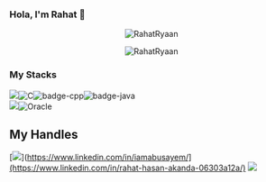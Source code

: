 ### Hola, I'm Rahat 👋

<p align="center"> <img src="https://github-readme-stats.vercel.app/api?username=RahatRyaan&show_icons=true&count_private=true&theme=dark" alt="RahatRyaan" />  
  
<p align="center"> <img src="https://github-readme-stats.vercel.app/api/top-langs/?username=RahatRyaan&layout=compact&theme=dark" alt="RahatRyaan" /> 
  
 ### My Stacks
<img src="https://img.shields.io/badge/Languages-151515?style=for-the-badge&logo=plex&logoColor=FFFFFF">![C](https://img.shields.io/badge/c-151515?style=for-the-badge&logo=c&logoColor=79740e&labelColor=151515)![badge-cpp](https://img.shields.io/badge/c%2B%2B-151515?style=for-the-badge&logo=c%2B%2B&logoColor=79740e&labelColor=151515)![badge-java](https://img.shields.io/badge/java-151515?style=for-the-badge&logo=java&logoColor=79740e&labelColor=151515) <br/>
<img src="https://img.shields.io/badge/Database-151515?style=for-the-badge&logo=Redis&logoColor=FFFFFF">![Oracle](https://img.shields.io/badge/oracle-151515?style=for-the-badge&logo=oracle&logoColor=79740e&labelColor=151515)
  
  
## My Handles
 [<img src="https://img.shields.io/badge/AbuSayem-151515?style=for-the-badge&logo=linkedin&logoColor=white">](https://www.linkedin.com/in/iamabusayem/](https://www.linkedin.com/in/rahat-hasan-akanda-06303a12a/)
 [<img src="https://img.shields.io/badge/AbuSayem-151515?style=for-the-badge&logo=twitter&logoColor=blue">](https://twitter.com/#) 
